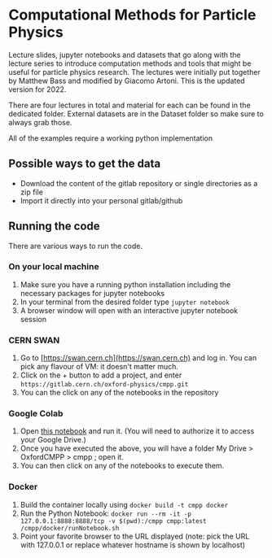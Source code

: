 # Computational Methods for Particle Physics


Lecture slides, jupyter notebooks and datasets that go along with the lecture series to introduce computation methods and tools that might be useful for particle physics research. The lectures were initially put together by Matthew Bass and modified by Giacomo Artoni. This is the updated version for 2022.

There are four lectures in total and material for each can be found in the dedicated folder. External datasets are in the Dataset folder so make sure to always grab those.

All of the examples require a working python implementation 

## Possible ways to get the data

- Download the content of the gitlab repository or single directories as a zip file
- Import it directly into your personal gitlab/github

## Running the code

There are various ways to run the code.

### On your local machine

1. Make sure you have a running python installation including the necessary packages for jupyter notebooks
2. In your terminal from the desired folder type `jupyter notebook`
3. A browser window will open with an interactive jupyter notebook session

### CERN SWAN

1. Go to [https://swan.cern.ch](https://swan.cern.ch) and log in. You can pick any flavour of VM: it doesn't matter much.
2. Click on the + button to add a project, and enter `https://gitlab.cern.ch/oxford-physics/cmpp.git`
3. You can the click on any of the notebooks in the repository

### Google Colab

1. Open [this notebook](https://colab.research.google.com/drive/1ewhewi9h2fVfMno1s9n2lwK4uq2iPEn5) and run it. (You will need to authorize it to access your Google Drive.)
2. Once you have executed the above, you will have a folder My Drive > OxfordCMPP > cmpp ; open it.
3. You can then click on any of the notebooks to execute them.

### Docker

1. Build the container locally using `docker build -t cmpp docker`
2. Run the Python Notebook: `docker run --rm -it -p 127.0.0.1:8888:8888/tcp -v $(pwd):/cmpp cmpp:latest /cmpp/docker/runNotebook.sh`
3. Point your favorite browser to the URL displayed (note: pick the URL with 127.0.0.1 or replace whatever hostname is shown by localhost)
